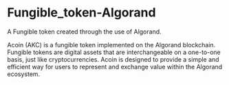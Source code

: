 # Fungible_token-Algorand
A Fungible token created through the use of Algorand.

Acoin (AKC) is a fungible token implemented on the Algorand blockchain. Fungible tokens are digital assets that are interchangeable on a one-to-one basis, just like cryptocurrencies. Acoin is designed to provide a simple and efficient way for users to represent and exchange value within the Algorand ecosystem.
